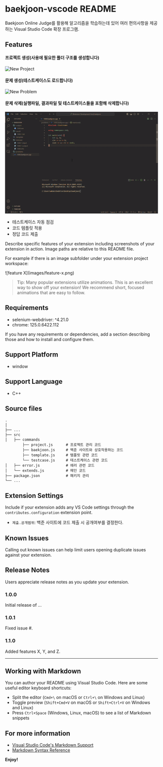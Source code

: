# baekjoon-vscode README

Baekjoon Online Judge를 활용해 알고리즘을 학습하는데 있어 여러 편의사항을 제공하는 Visual Studio Code 확장 프로그램. 

## Features

#### 프로젝트 생성(사용에 필요한 폴더 구조를 생성합니다)
![New Project](.gif/new_project.gif)

#### 문제 생성(테스트케이스도 로드합니다)
![New Problem](.gif/new_problem.gif)

#### 문제 삭제(실행파일, 결과파일 및 테스트케이스들을 포함해 삭제합니다)
![Delete Problem](./gif/delete_problem.gif)

- 테스트케이스 자동 점검
- 코드 템플릿 적용
- 정답 코드 제출

Describe specific features of your extension including screenshots of your extension in action. Image paths are relative to this README file.

For example if there is an image subfolder under your extension project workspace:

\!\[feature X\]\(images/feature-x.png\)

> Tip: Many popular extensions utilize animations. This is an excellent way to show off your extension! We recommend short, focused animations that are easy to follow.

## Requirements

- selenium-webdriver: ^4.21.0
- chrome: 125.0.6422.112

If you have any requirements or dependencies, add a section describing those and how to install and configure them.

## Support Platform
- window

## Support Language
- C++

## Source files
    .
    │
    ├── ...
    ├── src                
    │   ├── commands        
            ├── project.js      # 프로젝트 관리 코드  
            ├── baekjoon.js     # 백준 사이트와 상호작용하는 코드
            ├── template.js     # 템플릿 관련 코드
            └── testcase.js     # 테스트케이스 관련 코드
    │   ├── error.js            # 에러 관련 코드 
    │   └── extends.js          # 메인 코드
    ├── package.json            # 패키지 관리
    └── ...


## Extension Settings

Include if your extension adds any VS Code settings through the `contributes.configuration` extension point.

* `제출.공개범위`: 백준 사이트에 코드 제출 시 공개여부를 결정한다.

## Known Issues

Calling out known issues can help limit users opening duplicate issues against your extension.

## Release Notes

Users appreciate release notes as you update your extension.

### 1.0.0

Initial release of ...

### 1.0.1

Fixed issue #.

### 1.1.0

Added features X, Y, and Z.

---

## Working with Markdown

You can author your README using Visual Studio Code.  Here are some useful editor keyboard shortcuts:

* Split the editor (`Cmd+\` on macOS or `Ctrl+\` on Windows and Linux)
* Toggle preview (`Shift+Cmd+V` on macOS or `Shift+Ctrl+V` on Windows and Linux)
* Press `Ctrl+Space` (Windows, Linux, macOS) to see a list of Markdown snippets

## For more information

* [Visual Studio Code's Markdown Support](http://code.visualstudio.com/docs/languages/markdown)
* [Markdown Syntax Reference](https://help.github.com/articles/markdown-basics/)

**Enjoy!**
